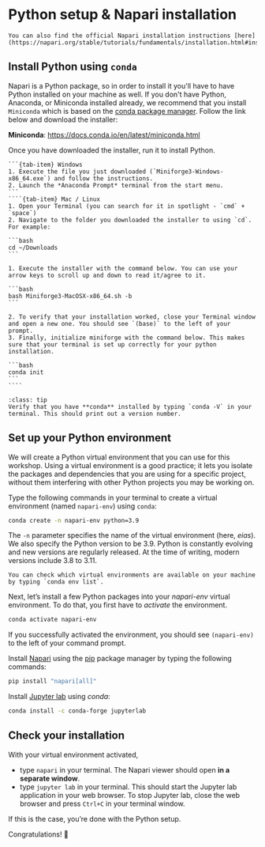 # Python setup & Napari installation

```{note}
You can also find the official Napari installation instructions [here](https://napari.org/stable/tutorials/fundamentals/installation.html#installation).
```

## Install Python using `conda`

Napari is a Python package, so in order to install it you'll have to have Python installed on your machine as well. If you don't have Python, Anaconda, or Miniconda installed already, we recommend that you install `Miniconda` which is based on the [conda package manager](https://docs.conda.io/en/latest/). Follow the link below and download the installer:

**Miniconda**: https://docs.conda.io/en/latest/miniconda.html

Once you have downloaded the installer, run it to install Python.

`````{tab-set}
```{tab-item} Windows
1. Execute the file you just downloaded (`Miniforge3-Windows-x86_64.exe`) and follow the instructions.
2. Launch the *Anaconda Prompt* terminal from the start menu.
```
````{tab-item} Mac / Linux
1. Open your Terminal (you can search for it in spotlight - `cmd` + `space`)
2. Navigate to the folder you downloaded the installer to using `cd`. For example:

```bash
cd ~/Downloads
```

1. Execute the installer with the command below. You can use your arrow keys to scroll up and down to read it/agree to it.

```bash
bash Miniforge3-MacOSX-x86_64.sh -b
```

2. To verify that your installation worked, close your Terminal window and open a new one. You should see `(base)` to the left of your prompt.
3. Finally, initialize miniforge with the command below. This makes sure that your terminal is set up correctly for your python installation.

```bash
conda init
```
````
`````

```{admonition} Verify your installation
:class: tip
Verify that you have **conda** installed by typing `conda -V` in your terminal. This should print out a version number.
```

## Set up your Python environment

We will create a Python virtual environment that you can use for this workshop. Using a virtual environment is a good practice; it lets you isolate the packages and dependencies that you are using for a specific project, without them interfering with other Python projects you may be working on.

Type the following commands in your terminal to create a virtual environment (named `napari-env`) using `conda`:

```bash
conda create -n napari-env python=3.9
```

The `-n` parameter specifies the name of the virtual environment (here, *eias*). We also specify the Python version to be 3.9. Python is constantly evolving and new versions are regularly released. At the time of writing, modern versions include 3.8 to 3.11.

```{tip}
You can check which virtual environments are available on your machine by typing `conda env list`.
```

Next, let’s install a few Python packages into your *napari-env* virtual environment. To do that, you first have to *activate* the environment.

```bash
conda activate napari-env
```

If you successfully activated the environment, you should see `(napari-env)` to the left of your command prompt.

Install [Napari](https://napari.org/stable/) using the [pip](https://pip.pypa.io/en/stable/) package manager by typing the following commands:

```bash
pip install "napari[all]"
```

Install [Jupyter lab](https://jupyter.org/) using *conda*:

```bash
conda install -c conda-forge jupyterlab
```

## Check your installation

With your virtual environment activated,

- type `napari` in your terminal. The Napari viewer should open **in a separate window**.
- type `jupyter lab` in your terminal. This should start the Jupyter lab application in your web browser. To stop Jupyter lab, close the web browser and press `Ctrl+C` in your terminal window.

If this is the case, you’re done with the Python setup.

Congratulations! 🙌